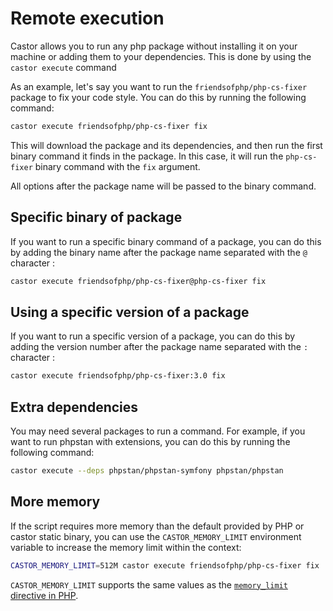 # Remote execution

Castor allows you to run any php package without installing it on your machine or
adding them to your dependencies. This is done by using the `castor execute` command

As an example, let's say you want to run the `friendsofphp/php-cs-fixer` package
to fix your code style. You can do this by running the following command:

```bash
castor execute friendsofphp/php-cs-fixer fix
```

This will download the package and its dependencies, and then run the first
binary command it finds in the package. In this case, it will run the `php-cs-fixer`
binary command with the `fix` argument.

All options after the package name will be passed to the binary command.

## Specific binary of package

If you want to run a specific binary command of a package, you can do this by
adding the binary name after the package name separated with the `@` character :

```bash
castor execute friendsofphp/php-cs-fixer@php-cs-fixer fix
```

## Using a specific version of a package

If you want to run a specific version of a package, you can do this by adding the
version number after the package name separated with the `:` character :

```bash
castor execute friendsofphp/php-cs-fixer:3.0 fix
```

## Extra dependencies

You may need several packages to run a command. For example, if you want to run
phpstan with extensions, you can do this by running the following command:

```bash
castor execute --deps phpstan/phpstan-symfony phpstan/phpstan
```

## More memory

If the script requires more memory than the default provided by PHP or castor static binary,
you can use the `CASTOR_MEMORY_LIMIT` environment variable to increase the memory limit within the
context:

```bash
CASTOR_MEMORY_LIMIT=512M castor execute friendsofphp/php-cs-fixer fix
```

`CASTOR_MEMORY_LIMIT` supports the same values as the [`memory_limit` directive
in PHP](https://www.php.net/manual/en/ini.core.php#ini.memory-limit).
